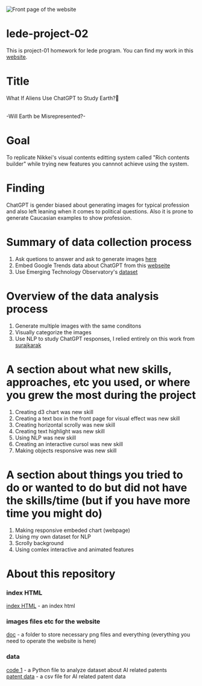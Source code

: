![Front page of the website](project02_front_screenshot.png)
# lede-project-02
This is project-01 homework for lede program.  You can find my work in this [website](https://masashiijichi.github.io/lede-project-02-website/doc/lede_project2.index.html).

# Title
What If Aliens Use ChatGPT to Study Earth?👾

<br>
-Will Earth be Misrepresented?-

# Goal 
To replicate Nikkei's visual contents editting system called "Rich contents builder" while trying new features you cannnot achieve using the system.  

# Finding 
ChatGPT is gender biased about generating images for typical profession and also left leaning when it comes to political questions.
Also it is prone to generate Caucasian examples to show profession.  

# Summary of data collection process
1. Ask quetions to answer and ask to generate images [here](https://chatgpt.com/)
2. Embed Google Trends data about ChatGPT  from this [webseite](https://trends.google.com/trends/explore?date=now%201-d&q=ChatGPT)
3. Use Emerging Technology Observatory's [dataset](https://eto.tech/dataset-docs/private-sector-ai-indicators/#patents)


# Overview of the data analysis process
1. Generate multiple images with the same conditons
2. Visually categorize the images
3. Use NLP to study ChatGPT responses, I relied entirely on this work from [surajkarak](https://github.com/surajkarak/TANLP_Project/tree/main)


# A section about what new skills, approaches, etc you used, or where you grew the most during the project
1. Creating d3 chart was new skill
2. Creating a text box in the front page for visual effect was new skill
3. Creating horizontal scrolly was new skill
4. Creating text highlight was new skill
5. Using NLP was new skill
6. Creating an interactive cursol was new skill
7. Making objects responsive was new skill

# A section about things you tried to do or wanted to do but did not have the skills/time (but if you have more time you might do)
1. Making responsive embeded chart (webpage)
2. Using my own dataset for NLP
3. Scrolly background
4. Using comlex interactive and animated features


# About this repository

### index HTML
[index HTML](doc/lede_project2.index.html) - an index html

### images files etc for the website
[doc](doc) - a folder to store necessary png files and everything (everything you need to operate the website is here)

### data 
[code 1](data/ai_companies.ipynb) -  a Python file to analyze dataset about AI related patents
<br>
[patent data](data/patents_granted_country.csv) - a csv file for AI related patent data
